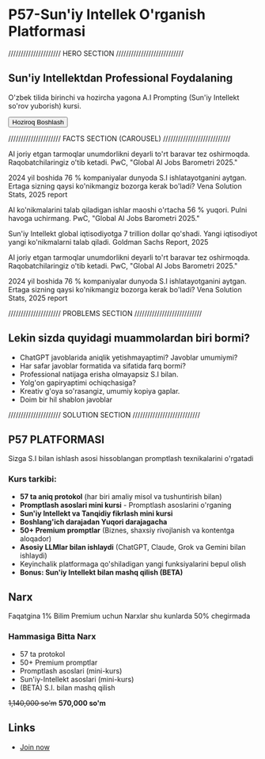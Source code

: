 # P57-Sun'iy Intellek O'rganish Platformasi

/////////////////////  HERO SECTION ///////////////////////////

## Sun'iy Intellektdan Professional Foydalaning

O'zbek tilida birinchi va hozircha yagona A.I Prompting (Sun'iy Intellekt so'rov yuborish) kursi.

<BUTTON> Hoziroq Boshlash </BUTTON>

/////////////////////  FACTS SECTION (CAROUSEL) ///////////////////////////

AI joriy etgan tarmoqlar unumdorlikni deyarli to'rt baravar tez oshirmoqda. Raqobatchilaringiz o'tib ketadi.
PwC, "Global AI Jobs Barometri 2025."

2024 yil boshida 76 % kompaniyalar dunyoda S.I ishlatayotganini aytgan. Ertaga sizning qaysi ko'nikmangiz bozorga kerak bo'ladi?
Vena Solution Stats, 2025 report

AI ko'nikmalarini talab qiladigan ishlar maoshi o'rtacha 56 % yuqori. Pulni havoga uchirmang.
PwC, "Global AI Jobs Barometri 2025."

Sun'iy Intellekt global iqtisodiyotga 7 trillion dollar qo'shadi. Yangi iqtisodiyot yangi ko'nikmalarni talab qiladi.
Goldman Sachs Report, 2025

AI joriy etgan tarmoqlar unumdorlikni deyarli to'rt baravar tez oshirmoqda. Raqobatchilaringiz o'tib ketadi.
PwC, "Global AI Jobs Barometri 2025."

2024 yil boshida 76 % kompaniyalar dunyoda S.I ishlatayotganini aytgan. Ertaga sizning qaysi ko'nikmangiz bozorga kerak bo'ladi?
Vena Solution Stats, 2025 report

/////////////////////  PROBLEMS SECTION ///////////////////////////

## Lekin sizda quyidagi muammolardan biri bormi?

- ChatGPT javoblarida aniqlik yetishmayaptimi? Javoblar umumiymi?
- Har safar javoblar formatida va sifatida farq bormi?
- Professional natijaga erisha olmayapsiz S.I bilan.
- Yolg'on gapiryaptimi ochiqchasiga?
- Kreativ g'oya so'rasangiz, umumiy kopiya gaplar.
- Doim bir hil shablon javoblar

/////////////////////  SOLUTION SECTION ///////////////////////////

## P57 PLATFORMASI

Sizga S.I bilan ishlash asosi hissoblangan promptlash texnikalarini o'rgatadi

### Kurs tarkibi:

- **57 ta aniq protokol** (har biri amaliy misol va tushuntirish bilan)
- **Promptlash asoslari mini kursi** - Promptlash asoslarini o'rganing
- **Sun'iy Intellekt va Tanqidiy fikrlash mini kursi**
- **Boshlang'ich darajadan Yuqori darajagacha**
- **50+ Premium promptlar** (Biznes, shaxsiy rivojlanish va kontentga aloqador)
- **Asosiy LLMlar bilan ishlaydi** (ChatGPT, Claude, Grok va Gemini bilan ishlaydi)
- Keyinchalik platformaga qo'shiladigan yangi funksiyalarini bepul olish
- **Bonus: Sun'iy Intellekt bilan mashq qilish (BETA)**

## Narx

Faqatgina 1% Bilim Premium uchun
Narxlar shu kunlarda 50% chegirmada

### Hammasiga Bitta Narx

- 57 ta protokol
- 50+ Premium promptlar
- Promptlash asoslari (mini-kurs)
- Sun'iy-Intellekt asoslari (mini-kurs)
- (BETA) S.I. bilan mashq qilish

~~1,140,000 so'm~~
**570,000 so'm**

## Links

- [Join now](https://p57.birfoiz.uz/atmos-payment)